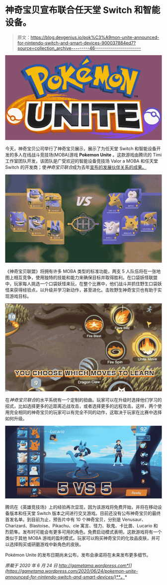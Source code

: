 # 神奇宝贝宣布联合任天堂 Switch 和智能设备。

> 原文：<https://blog.devgenius.io/pok%C3%A9mon-unite-announced-for-nintendo-switch-and-smart-devices-900037884ed7?source=collection_archive---------46----------------------->

![](img/a3749633df9f57075e1569c045ca20ef.png)

今天，神奇宝贝公司举行了神奇宝贝展示，展示了为任天堂 Switch 和智能设备开发的多人在线战斗竞技场(MOBA)游戏 **Pokemon Unite** 。这款游戏由腾讯的 Timi 工作室团队开发，该团队是广受欢迎的智能设备竞技场 Valor a MOBA 和任天堂 Switch 的开发商；使*神奇宝贝联合*成为去年[宣布的发展伙伴关系的成果。](https://gametama.wordpress.com/2019/07/22/pokemon-company-working-with-developers-of-arena-of-valor-on-new-game/)

![](img/963ada1feae3909fb1af583d72b9b1de.png)

《神奇宝贝联盟》将拥有许多 MOBA 类型的标准功能，两支 5 人队伍将在一张地图上相互竞争，使用独特的技能和能力来确保目标并取得胜利。在口袋妖怪联盟中，玩家每人挑选一个口袋妖怪来玩，在整个比赛中，他们战斗并抓住野生口袋妖怪来获得经验点，以升级并学习新动作，甚至进化。击败野生神奇宝贝也有助于实现游戏目标。

![](img/3b93905ac370f988cb184c4f0f584aab.png)

在*神奇宝贝联合*的水平系统有一个定制的扭曲。玩家可以在升级时选择他们学习的招式，比如选择更多的近距离近战攻击，或者选择更多的远程攻击。这样，两个使用完全相同的神奇宝贝的玩家可以有完全不同的动作，这取决于玩家在比赛中选择如何升级。

![](img/5ebe0b71c6aec682a14e53312eb27400.png)

腾讯在《英雄竞技场》上的经验再次显现，因为该游戏将免费开始，并将在移动设备版本和任天堂 Switch 版本之间进行交叉游戏。目前还没有公布神奇宝贝的最终首发名单。到目前为止，预告片中有 10 个神奇宝贝，分别是 Venusaur、Charizard、Blastoise、Pikachu、cle 寓言、怪力、耿鬼、卡比兽、Lucario 和烈箭隼。发布时可能会有更多可用的角色。免费启动模式表明，这款游戏将有一个类似于其他 MOBA 游戏的盈利模式。玩家可以购买神奇宝贝的化妆品皮肤，并可以选择购买或研磨游戏中新角色的皮肤。

Pokémon Unite 的发布日期尚未公布，发布会承诺将在未来发布更多细节。

*原载于 2020 年 6 月 24 日 http://gametama.wordpress.com*[](https://gametama.wordpress.com/2020/06/24/pokemon-unite-announced-for-nintendo-switch-and-smart-devices/)**。**